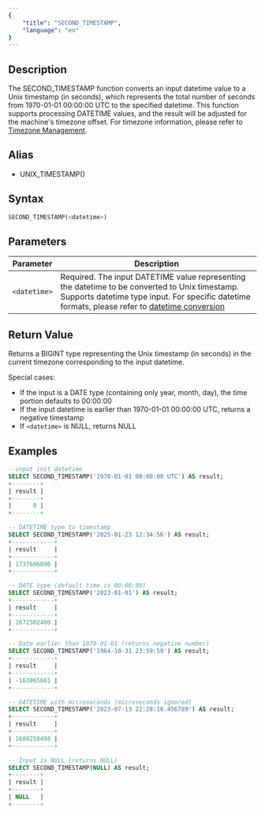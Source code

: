 ```yaml
---
{
    "title": "SECOND_TIMESTAMP",
    "language": "en"
}
---
```


## Description

The SECOND_TIMESTAMP function converts an input datetime value to a Unix timestamp (in seconds), which represents the total number of seconds from 1970-01-01 00:00:00 UTC to the specified datetime. This function supports processing DATETIME values, and the result will be adjusted for the machine's timezone offset. For timezone information, please refer to [Timezone Management](../../../../admin-manual/cluster-management/time-zone).

## Alias

- UNIX_TIMESTAMP()

## Syntax

```sql
SECOND_TIMESTAMP(<datetime>)
```

## Parameters

| Parameter    | Description                                                                                                                                                                                                                                       |
|--------------|---------------------------------------------------------------------------------------------------------------------------------------------------------------------------------------------------------------------------------------------------|
| `<datetime>` | Required. The input DATETIME value representing the datetime to be converted to Unix timestamp. Supports datetime type input. For specific datetime formats, please refer to [datetime conversion](../../../../../docs/sql-manual/basic-element/sql-data-types/conversion/datetime-conversion) |

## Return Value

Returns a BIGINT type representing the Unix timestamp (in seconds) in the current timezone corresponding to the input datetime.

Special cases:
- If the input is a DATE type (containing only year, month, day), the time portion defaults to 00:00:00
- If the input datetime is earlier than 1970-01-01 00:00:00 UTC, returns a negative timestamp
- If `<datetime>` is NULL, returns NULL

## Examples

```sql
--input init datetime
SELECT SECOND_TIMESTAMP('1970-01-01 00:00:00 UTC') AS result;
+--------+
| result |
+--------+
|      0 |
+--------+

-- DATETIME type to timestamp
SELECT SECOND_TIMESTAMP('2025-01-23 12:34:56') AS result;
+------------+
| result     |
+------------+
| 1737606896 |
+------------+

-- DATE type (default time is 00:00:00)
SELECT SECOND_TIMESTAMP('2023-01-01') AS result;
+------------+
| result     |
+------------+
| 1672502400 |
+------------+

-- Date earlier than 1970-01-01 (returns negative number)
SELECT SECOND_TIMESTAMP('1964-10-31 23:59:59') AS result;
+------------+
| result     |
+------------+
| -163065601 |
+------------+

-- DATETIME with microseconds (microseconds ignored)
SELECT SECOND_TIMESTAMP('2023-07-13 22:28:18.456789') AS result;
+------------+
| result     |
+------------+
| 1689258498 |
+------------+

-- Input is NULL (returns NULL)
SELECT SECOND_TIMESTAMP(NULL) AS result;
+--------+
| result |
+--------+
| NULL   |
+--------+
```
